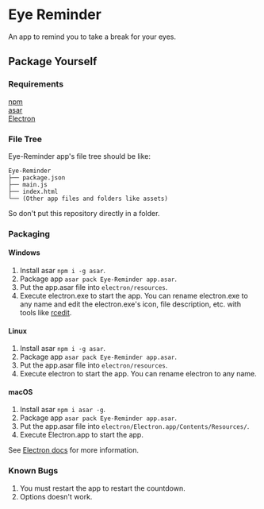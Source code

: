 # Eye Reminder
An app to remind you to take a break for your eyes.

## Package Yourself
### Requirements
[npm](https://www.npmjs.com/)  
[asar](https://github.com/electron/asar)  
[Electron](https://github.com/electron/electron/releases/latest)

### File Tree  
Eye-Reminder app's file tree should be like:  
```
Eye-Reminder
├── package.json
├── main.js
├── index.html
└── (Other app files and folders like assets)
```  
So don't put this repository directly in a folder.
### Packaging
#### Windows  
1. Install asar `npm i -g asar`.  
2. Package app `asar pack Eye-Reminder app.asar`.  
3. Put the app.asar file into `electron/resources`.  
4. Execute electron.exe to start the app. You can rename electron.exe to any name and edit the electron.exe's icon, file description, etc. with tools like [rcedit](https://github.com/electron/rcedit).  
#### Linux
1. Install asar `npm i -g asar`.  
2. Package app `asar pack Eye-Reminder app.asar`.  
3. Put the app.asar file into `electron/resources`.
4. Execute electron to start the app. You can rename electron to any name.
#### macOS  
1. Install asar `npm i asar -g`.  
2. Package app `asar pack Eye-Reminder app.asar`.  
3. Put the app.asar file into `electron/Electron.app/Contents/Resources/`.  
4. Execute Electron.app to start the app.  
  
See [Electron docs](https://www.electronjs.org/docs/tutorial/application-distribution) for more information.  
### Known Bugs  
1. You must restart the app to restart the countdown.  
2. Options doesn't work.
